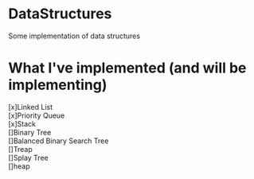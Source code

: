 # DataStructures
Some implementation of data structures

# What I've implemented (and will be implementing)
[x]Linked List   
[x]Priority Queue   
[x]Stack   
[]Binary Tree   
[]Balanced Binary Search Tree   
[]Treap   
[]Splay Tree   
[]heap   
